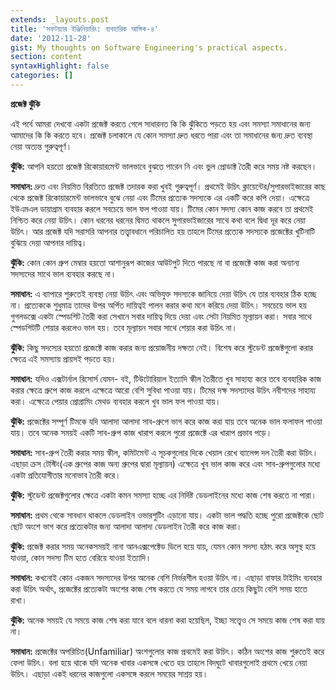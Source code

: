 ```yaml
---
extends: _layouts.post
title: 'সফটয়্যার ইঞ্জিনিয়ারিং: ব্যবহারিক আঙ্গিক-৪'
date: '2012-11-28'
gist: My thoughts on Software Engineering's practical aspects.
section: content
syntaxHighlight: false
categories: []
---
```


**প্রজেক্ট ঝুঁকি**

এই পর্বে আমরা দেখবো একটা প্রজেক্ট করতে গেলে সাধারনত কি কি ঝুঁকিতে পড়তে হয় এবং সমস্যা সমাধানের জন্য আমাদের কি কি করতে হবে। প্রজেক্ট চলাকালে যে কোন সমস্যা দ্রুত ধরতে পারা এবং তা সমাধানের জন্য দ্রুত ব্যবস্থা নেয়া অত্যন্ত গুরুত্বপূর্ণ।

**ঝুঁকি:** আপনি হয়তো প্রজেক্ট রিকোয়ারমেন্ট ভালভাবে বুঝতে পারেন নি এবং ভুল প্রোডাক্ট তৈরী করে সময় নষ্ট করছেন।

**সমাধান:** দ্রুত এবং নিয়মিত বিরতিতে প্রজেক্ট তদারক করা খুবই গুরুত্বপূর্ণ। প্রথমেই উচিৎ ক্লায়েন্টের/সুপারভাইজারের কাছ থেকে প্রজেক্ট রিকোয়ারমেন্ট ভালভাবে বুঝে নেয়া এবং টিমের প্রত্যেক সদস্যকে এর একটি করে কপি দেয়া। এক্ষেত্রে ইউএমএল ডায়াগ্রাম ব্যবহার করলে সবচেয়ে ভাল ফল পাওয়া যায়। টিমের কোন সদস্য কোন কাজ করবে তা প্রথমেই নিশ্চিত করে নেয়া উচিৎ। কোন ধরনের ধরনের দ্বিমত থাকলে সুপারভাইজারের সাথে কথা বলে দ্বিধা দূর করে নেয়া উচিৎ। আর প্রজেক্ট যদি সরাসরি আপনার তত্ত্বাবধানে পরিচালিত হয় তাহলে টিমের প্রত্যেক সদস্যকে প্রজেক্টের খুটিনাটি বুঝিয়ে দেয়া আপনার দায়িত্ব।

**ঝুঁকি:** কোন কোন গ্রুপ মেম্বার হয়তো আশানুরূপ কাজের আউটপুট দিতে পারছে না বা প্রজেক্টে কাজ করা অন্যান্য সদস্যদের সাথে ভাল ব্যবহার করছে না।

**সমাধান:** এ ব্যাপারে শুরুতেই ব্যবস্থা নেয়া উচিৎ এবং অভিযুক্ত সদস্যকে জানিয়ে দেয়া উচিৎ যে তার ব্যবহার ঠিক হচ্ছে না। প্রত্যেককে শুধুমাত্র তাদের উপর অর্পিত দায়িত্বই পালন করার কথা মনে করিয়ে দেয়া উচিৎ। সবচেয়ে ভাল হয় গুগলডক্সে একটা স্পেডশিট তৈরী করা সেখানে সবার দায়িত্ব দিয়ে দেয়া এবং সেটা নিয়মিত মূল্যায়ন করা। সবার সাথে স্পেডশিটটি শেয়ার করলেও ভাল হয়। তবে মূল্যায়ন সবার সাথে শেয়ার করা উচিৎ না।

**ঝুঁকি:** কিছু সদস্যের হয়তো প্রজেক্টে কাজ করার জন্য প্রয়োজনীয় দক্ষতা নেই। বিশেষ করে স্টুডেন্ট প্রজেক্টগুলো করার ক্ষেত্রে এই সমস্যায় প্রায়সই পড়তে হয়।

**সমাধান:** যদিও এক্সটার্নাল রিসোর্স যেমন- বই, টিউটোরিয়াল ইত্যাদি স্কীল তৈরীতে খুব সাহায্য করে তবে ব্যবহারিক কাজ করার ক্ষেত্রে গ্রুপে কাজ করলে এক্ষেত্রে আরো বেশি সুবিধা পাওয়া যায়। টিমের দক্ষ সদস্যদের উচিৎ নবীশদের সাহায্য করা। এক্ষেত্রে পেয়ার প্রোগ্রামিং মেথড ব্যবহার করলে খুব ভাল ফল পাওয়া যায়।

**ঝুঁকি:** প্রজেক্টের সম্পূর্ণ টিমকে যদি আলাদা আলাদা সাব-গ্রুপে ভাগ করে কাজ করা যায় তবে অনেক ভাল ফলাফল পাওয়া যায়। তবে অনেক সময়ই একটি সাব-গ্রুপ কাজ খারাপ করলে পুরো প্রজেক্টে এর খারাপ প্রভাব পড়ে।

**সমাধান:** সাব-গ্রুপ তৈরী করার সময় স্কীল, কমিটমেন্ট এ সূচকগুলোর দিকে খেয়াল রেখে ব্যালেন্স দল তৈরী করা উচিৎ। এছাড়া ক্রস টেস্টিং(এক গ্রুপের কাজ অন্য গ্রুপের দ্বারা মূল্যায়ন) এক্ষেত্রে খুব ভাল কাজ করে এবং সাব-গ্রুপগুলোর মধ্যে একটা প্রতিযোগীতার মনোভাব তৈরী করে।

**ঝুঁকি:** স্টুডেন্ট প্রজেক্টগুলোর ক্ষেত্রে একটা কমন সমস্যা হচ্ছে এর নির্দিষ্ট ডেডলাইনের মধ্যে কাজ শেষ করতে না পারা।

**সমাধান:** প্রথম থেকে সাবধান থাকলে ডেডলাইন ওভারশুটিং এড়ানো যায়। একটা ভাল পদ্ধতি হচ্ছে পুরো প্রজেক্টকে ছোট ছোট অংশে ভাগ করে প্রত্যেকটার জন্য আলাদা আলাদা ডেডলাইন তৈরী করে কাজ করা।

**ঝুঁকি:** প্রজেক্ট করার সময় অনেকসময়ই নানা আনএক্সপেক্টেড ডিলে হয়ে যায়, যেমন কোন সদস্য হঠাৎ করে অসুস্থ হয়ে যাওয়া, কোন সদস্য টিম হতে বেরিয়ে যাওয়া ইত্যাদি।

**সমাধান:** কখনোই কোন একজন সদস্যদের উপর অনেক বেশি নির্ভরশীল হওয়া উচিৎ না। এছাড়া বাফার টাইমিং ব্যবহার করা উচিৎ অর্থাৎ, প্রজেক্টের প্রত্যেকটা অংশের কাজ শেষ করতে যে সময় লাগবে তার চেয়ে কিছুটা বেশি সময় হাতে রাখা।

**ঝুঁকি:** অনেক সময়ই যে সময়ে কাজ শেষ করা যাবে বলে ধারনা করা হয়েছিল, ইচ্ছা সত্ত্বেও সে সময়ে কাজ শেষ করা যায় না।

**সমাধান:** প্রজেক্টের অপরিচিত(Unfamiliar) অংশগুলোর কাজ প্রথমেই করা উচিৎ। কঠিন অংশের কাজ শুরুতেই করে ফেলা উচিৎ। বলা হয়ে থাকে যদি অনেক খাবার একসঙ্গে খেতে হয় তাহলে বিদঘুটে খাবারগুলোই প্রথমে খেয়ে নেয়া উচিৎ। এছাড়া একই ধরনের কাজগুলো একসঙ্গে করলে সময়ের সাশ্রয় হয়।
